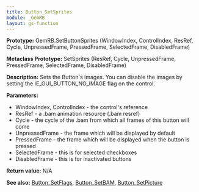 ```yaml
---
title: Button_SetSprites
module: _GemRB
layout: gs-function
---
```


**Prototype:** GemRB.SetButtonSprites (WindowIndex, ControlIndex, ResRef, Cycle, UnpressedFrame, PressedFrame, SelectedFrame, DisabledFrame)

**Metaclass Prototype:** SetSprites (ResRef, Cycle, UnpressedFrame, PressedFrame, SelectedFrame, DisabledFrame)

**Description:** Sets the Button's images. You can disable the images by 
setting the IE_GUI_BUTTON_NO_IMAGE flag on the control.

**Parameters:**
  * WindowIndex, ControlIndex - the control's reference
  * ResRef - a .bam animation resource (.bam resref)
  * Cycle - the cycle of the .bam from which all frames of this button will come
  * UnpressedFrame - the frame which will be displayed by default
  * PressedFrame - the frame which will be displayed when the button is pressed 
  * SelectedFrame - this is for selected checkboxes
  * DisabledFrame - this is for inactivated buttons

**Return value:** N/A

**See also:** [Button_SetFlags](Button_SetFlags.md), [Button_SetBAM](Button_SetBAM.md), [Button_SetPicture](Button_SetPicture.md)
